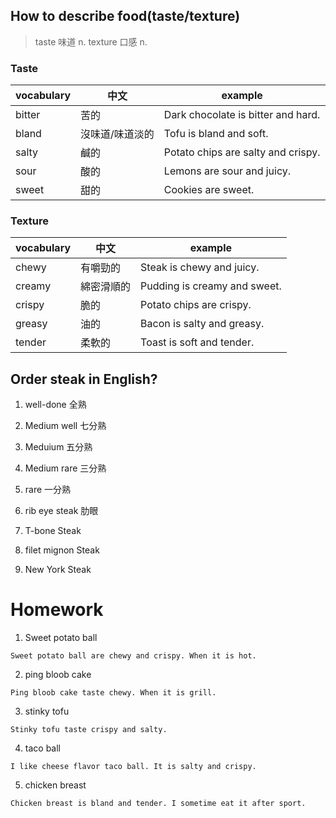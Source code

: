 ## How to describe food(taste/texture)

>taste 味道 n.
>texture 口感 n.

### Taste
|vocabulary|中文| example|
|---|---|---|
| bitter| 苦的| Dark chocolate is bitter and hard.|
| bland| 沒味道/味道淡的| Tofu is bland and soft.|
| salty| 鹹的| Potato chips are salty and crispy.|
| sour| 酸的| Lemons are sour and juicy.|
| sweet| 甜的| Cookies are sweet.|

### Texture
|vocabulary|中文| example|
|---|---|---|
| chewy| 有嚼勁的| Steak is chewy and juicy.|
| creamy| 綿密滑順的| Pudding is creamy and sweet.|
| crispy| 脆的| Potato chips are crispy.|
| greasy| 油的|Bacon is salty and greasy.|
| tender| 柔軟的| Toast is soft and tender.|

## Order steak in English?

1. well-done 全熟
2. Medium well 七分熟
3. Meduium 五分熟
4. Medium rare 三分熟
5. rare 一分熟 

1. rib eye steak 肋眼
2. T-bone Steak
3. filet mignon Steak
4. New York Steak

# Homework
1. Sweet potato ball
```
Sweet potato ball are chewy and crispy. When it is hot.
```
2. ping bloob cake
```
Ping bloob cake taste chewy. When it is grill.
```
3. stinky tofu
```
Stinky tofu taste crispy and salty.
```
4. taco ball
```
I like cheese flavor taco ball. It is salty and crispy.
```
5. chicken breast
```
Chicken breast is bland and tender. I sometime eat it after sport.
```
